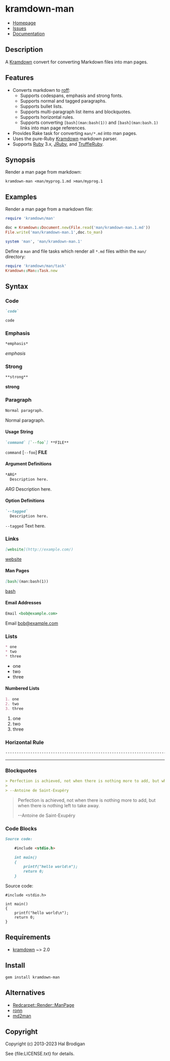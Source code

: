 # kramdown-man

* [Homepage](https://github.com/postmodern/kramdown-man#readme)
* [Issues](https://github.com/postmodern/kramdown-man/issues)
* [Documentation](http://rubydoc.info/gems/kramdown-man/frames)

## Description

A [Kramdown][kramdown] convert for converting Markdown files into man pages.

## Features

* Converts markdown to [roff]:
  * Supports codespans, emphasis and strong fonts.
  * Supports normal and tagged paragraphs.
  * Supports bullet lists.
  * Supports multi-paragraph list items and blockquotes.
  * Supports horizontal rules.
  * Supports converting `[bash](man:bash(1))` and `[bash](man:bash.1)` links
    into man page references.
* Provides Rake task for converting `man/*.md` into man pages.
* Uses the pure-Ruby [Kramdown][kramdown] markdown parser.
* Supports [Ruby] 3.x, [JRuby], and [TruffleRuby].

## Synopsis

Render a man page from markdown:

```shell
kramdown-man <man/myprog.1.md >man/myprog.1
```

## Examples

Render a man page from a markdown file:

```ruby
require 'kramdown/man'

doc = Kramdown::Document.new(File.read('man/kramdown-man.1.md'))
File.write('man/kramdown-man.1',doc.to_man)

system 'man', 'man/kramdown-man.1'
```

Define a `man` and file tasks which render all `*.md` files within the
`man/` directory:

```ruby
require 'kramdown/man/task'
Kramdown::Man::Task.new
```

## Syntax

### Code

```markdown
`code`
```

`code`

### Emphasis

```markdown
*emphasis*
```

*emphasis*

### Strong

```markdown
**strong**
```

**strong**

### Paragraph

```markdown
Normal paragraph.
```

Normal paragraph.

#### Usage String

```markdown
`command` [`--foo`] **FILE**
```

`command` [`--foo`] **FILE**

#### Argument Definitions

```markdown
*ARG*
  Description here.
```

*ARG*
  Description here.

#### Option Definitions

```markdown
`--tagged`
  Description here.
```

`--tagged`
  Text here.

### Links

```markdown
[website](http://example.com/)
```

[website](http://example.com/)

#### Man Pages

```markdown
[bash](man:bash(1))
```

[bash](man:bash(1))

#### Email Addresses

```markdown
Email <bob@example.com>
```

Email <bob@example.com>

### Lists

```markdown
* one
* two
* three
```

* one
* two
* three

#### Numbered Lists

```markdown
1. one
2. two
3. three
```
    
1. one
2. two
3. three

### Horizontal Rule

```markdown
-------------------------------------------------------------------------------
```

-------------------------------------------------------------------------------

### Blockquotes

```markdown
> Perfection is achieved, not when there is nothing more to add, but when there is nothing left to take away.
>
> --Antoine de Saint-Exupéry
```

> Perfection is achieved, not when there is nothing more to add, but when there is nothing left to take away.
>
> --Antoine de Saint-Exupéry

### Code Blocks

```markdown
Source code:

    #include <stdio.h>

    int main()
    {
        printf("hello world\n");
        return 0;
    }

```

Source code:

    #include <stdio.h>

    int main()
    {
	    printf("hello world\n");
	    return 0;
    }

## Requirements

* [kramdown] ~> 2.0

## Install

```shell
gem install kramdown-man
```

## Alternatives

* [Redcarpet::Render::ManPage](http://rubydoc.info/gems/redcarpet/Redcarpet/Render/ManPage)
* [ronn](https://github.com/rtomayko/ronn#readme)
* [md2man](https://github.com/sunaku/md2man#readme)

## Copyright

Copyright (c) 2013-2023 Hal Brodigan

See {file:LICENSE.txt} for details.

[kramdown]: http://kramdown.gettalong.org/
[roff]: http://en.wikipedia.org/wiki/Roff

[Ruby]: http://www.ruby-lang.org/
[JRuby]: http://jruby.org/
[TruffleRuby]: https://github.com/oracle/truffleruby#readme
